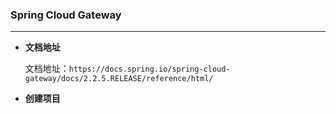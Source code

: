 ### Spring Cloud Gateway

------

- **文档地址**

  文档地址：`https://docs.spring.io/spring-cloud-gateway/docs/2.2.5.RELEASE/reference/html/`


- **创建项目**

  

